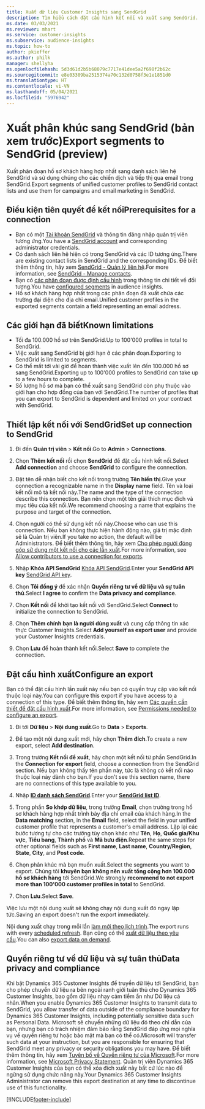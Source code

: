 ```yaml
---
title: Xuất dữ liệu Customer Insights sang SendGrid
description: Tìm hiểu cách đặt cấu hình kết nối và xuất sang SendGrid.
ms.date: 03/03/2021
ms.reviewer: mhart
ms.service: customer-insights
ms.subservice: audience-insights
ms.topic: how-to
author: pkieffer
ms.author: philk
manager: shellyha
ms.openlocfilehash: 5d3d61d2b5b68079c7717e41dee5a2f698f2b62c
ms.sourcegitcommit: e8e03309ba2515374a70c132d0758f3e1e1851d0
ms.translationtype: HT
ms.contentlocale: vi-VN
ms.lasthandoff: 05/04/2021
ms.locfileid: "5976942"
---
```

# <a name="export-segments-to-sendgrid-preview"></a><span data-ttu-id="e66c9-103">Xuất phân khúc sang SendGrid (bản xem trước)</span><span class="sxs-lookup"><span data-stu-id="e66c9-103">Export segments to SendGrid (preview)</span></span>

<span data-ttu-id="e66c9-104">Xuất phân đoạn hồ sơ khách hàng hợp nhất sang danh sách liên hệ SendGrid và sử dụng chúng cho các chiến dịch và tiếp thị qua email trong SendGrid.</span><span class="sxs-lookup"><span data-stu-id="e66c9-104">Export segments of unified customer profiles to SendGrid contact lists and use them for campaigns and email marketing in SendGrid.</span></span> 

## <a name="prerequisites-for-a-connection"></a><span data-ttu-id="e66c9-105">Điều kiện tiên quyết để kết nối</span><span class="sxs-lookup"><span data-stu-id="e66c9-105">Prerequisites for a connection</span></span>

-   <span data-ttu-id="e66c9-106">Bạn có một [Tài khoản SendGrid](https://sendgrid.com/) và thông tin đăng nhập quản trị viên tương ứng.</span><span class="sxs-lookup"><span data-stu-id="e66c9-106">You have a [SendGrid account](https://sendgrid.com/) and corresponding administrator credentials.</span></span>
-   <span data-ttu-id="e66c9-107">Có danh sách liên hệ hiện có trong SendGrid và các ID tương ứng.</span><span class="sxs-lookup"><span data-stu-id="e66c9-107">There are existing contact lists in SendGrid and the corresponding IDs.</span></span> <span data-ttu-id="e66c9-108">Để biết thêm thông tin, hãy xem [SendGrid - Quản lý liên hệ](https://sendgrid.com/docs/ui/managing-contacts/create-and-manage-contacts/#manage-contacts).</span><span class="sxs-lookup"><span data-stu-id="e66c9-108">For more information, see [SendGrid - Manage contacts](https://sendgrid.com/docs/ui/managing-contacts/create-and-manage-contacts/#manage-contacts).</span></span>
-   <span data-ttu-id="e66c9-109">Bạn có [các phân đoạn được định cấu hình](segments.md) trong thông tin chi tiết về đối tượng.</span><span class="sxs-lookup"><span data-stu-id="e66c9-109">You have [configured segments](segments.md) in audience insights.</span></span>
-   <span data-ttu-id="e66c9-110">Hồ sơ khách hàng hợp nhất trong các phân đoạn đã xuất chứa các trường đại diện cho địa chỉ email.</span><span class="sxs-lookup"><span data-stu-id="e66c9-110">Unified customer profiles in the exported segments contain a field representing an email address.</span></span>

## <a name="known-limitations"></a><span data-ttu-id="e66c9-111">Các giới hạn đã biết</span><span class="sxs-lookup"><span data-stu-id="e66c9-111">Known limitations</span></span>

- <span data-ttu-id="e66c9-112">Tối đa 100.000 hồ sơ trên SendGrid.</span><span class="sxs-lookup"><span data-stu-id="e66c9-112">Up to 100'000 profiles in total to SendGrid.</span></span>
- <span data-ttu-id="e66c9-113">Việc xuất sang SendGrid bị giới hạn ở các phân đoạn.</span><span class="sxs-lookup"><span data-stu-id="e66c9-113">Exporting to SendGrid is limited to segments.</span></span>
- <span data-ttu-id="e66c9-114">Có thể mất tới vài giờ để hoàn thành việc xuất lên đến 100.000 hồ sơ sang SendGrid.</span><span class="sxs-lookup"><span data-stu-id="e66c9-114">Exporting up to 100'000 profiles to SendGrid can take up to a few hours to complete.</span></span> 
- <span data-ttu-id="e66c9-115">Số lượng hồ sơ mà bạn có thể xuất sang SendGrid còn phụ thuộc vào giới hạn cho hợp đồng của bạn với SendGrid.</span><span class="sxs-lookup"><span data-stu-id="e66c9-115">The number of profiles that you can export to SendGrid is dependent and limited on your contract with SendGrid.</span></span>

## <a name="set-up-connection-to-sendgrid"></a><span data-ttu-id="e66c9-116">Thiết lập kết nối với SendGrid</span><span class="sxs-lookup"><span data-stu-id="e66c9-116">Set up connection to SendGrid</span></span>

1. <span data-ttu-id="e66c9-117">Đi đến **Quản trị viên** > **Kết nối**.</span><span class="sxs-lookup"><span data-stu-id="e66c9-117">Go to **Admin** > **Connections**.</span></span>

1. <span data-ttu-id="e66c9-118">Chọn **Thêm kết nối** rồi chọn **SendGrid** để đặt cấu hình kết nối.</span><span class="sxs-lookup"><span data-stu-id="e66c9-118">Select **Add connection** and choose **SendGrid** to configure the connection.</span></span>

1. <span data-ttu-id="e66c9-119">Đặt tên dễ nhận biết cho kết nối trong trường **Tên hiển thị**.</span><span class="sxs-lookup"><span data-stu-id="e66c9-119">Give your connection a recognizable name in the **Display name** field.</span></span> <span data-ttu-id="e66c9-120">Tên và loại kết nối mô tả kết nối này.</span><span class="sxs-lookup"><span data-stu-id="e66c9-120">The name and the type of the connection describe this connection.</span></span> <span data-ttu-id="e66c9-121">Bạn nên chọn một tên giải thích mục đích và mục tiêu của kết nối.</span><span class="sxs-lookup"><span data-stu-id="e66c9-121">We recommend choosing a name that explains the purpose and target of the connection.</span></span>

1. <span data-ttu-id="e66c9-122">Chọn người có thể sử dụng kết nối này.</span><span class="sxs-lookup"><span data-stu-id="e66c9-122">Choose who can use this connection.</span></span> <span data-ttu-id="e66c9-123">Nếu bạn không thực hiện hành động nào, giá trị mặc định sẽ là Quản trị viên.</span><span class="sxs-lookup"><span data-stu-id="e66c9-123">If you take no action, the default will be Administrators.</span></span> <span data-ttu-id="e66c9-124">Để biết thêm thông tin, hãy xem [Cho phép người đóng góp sử dụng một kết nối cho các lần xuất](connections.md#allow-contributors-to-use-a-connection-for-exports).</span><span class="sxs-lookup"><span data-stu-id="e66c9-124">For more information, see [Allow contributors to use a connection for exports](connections.md#allow-contributors-to-use-a-connection-for-exports).</span></span>

1. <span data-ttu-id="e66c9-125">Nhập **Khóa API SendGrid** [Khóa API SendGrid](https://sendgrid.com/docs/ui/account-and-settings/api-keys/).</span><span class="sxs-lookup"><span data-stu-id="e66c9-125">Enter your **SendGrid API key** [SendGrid API key](https://sendgrid.com/docs/ui/account-and-settings/api-keys/).</span></span>

1. <span data-ttu-id="e66c9-126">Chọn **Tôi đồng ý** để xác nhận **Quyền riêng tư về dữ liệu và sự tuân thủ**.</span><span class="sxs-lookup"><span data-stu-id="e66c9-126">Select **I agree** to confirm the **Data privacy and compliance**.</span></span>

1. <span data-ttu-id="e66c9-127">Chọn **Kết nối** để khởi tạo kết nối với SendGrid.</span><span class="sxs-lookup"><span data-stu-id="e66c9-127">Select **Connect** to initialize the connection to SendGrid.</span></span>

1. <span data-ttu-id="e66c9-128">Chọn **Thêm chính bạn là người dùng xuất** và cung cấp thông tin xác thực Customer Insights.</span><span class="sxs-lookup"><span data-stu-id="e66c9-128">Select **Add yourself as export user** and provide your Customer Insights credentials.</span></span>

1. <span data-ttu-id="e66c9-129">Chọn **Lưu** để hoàn thành kết nối.</span><span class="sxs-lookup"><span data-stu-id="e66c9-129">Select **Save** to complete the connection.</span></span>

## <a name="configure-an-export"></a><span data-ttu-id="e66c9-130">Đặt cấu hình xuất</span><span class="sxs-lookup"><span data-stu-id="e66c9-130">Configure an export</span></span>

<span data-ttu-id="e66c9-131">Bạn có thể đặt cấu hình lần xuất này nếu bạn có quyền truy cập vào kết nối thuộc loại này.</span><span class="sxs-lookup"><span data-stu-id="e66c9-131">You can configure this export if you have access to a connection of this type.</span></span> <span data-ttu-id="e66c9-132">Để biết thêm thông tin, hãy xem [Các quyền cần thiết để đặt cấu hình xuất](export-destinations.md#set-up-a-new-export).</span><span class="sxs-lookup"><span data-stu-id="e66c9-132">For more information, see [Permissions needed to configure an export](export-destinations.md#set-up-a-new-export).</span></span>

1. <span data-ttu-id="e66c9-133">Đi tới **Dữ liệu** > **Nội dung xuất**.</span><span class="sxs-lookup"><span data-stu-id="e66c9-133">Go to **Data** > **Exports**.</span></span>

1. <span data-ttu-id="e66c9-134">Để tạo một nội dung xuất mới, hãy chọn **Thêm đích**.</span><span class="sxs-lookup"><span data-stu-id="e66c9-134">To create a new export, select **Add destination**.</span></span>

1. <span data-ttu-id="e66c9-135">Trong trường **Kết nối để xuất**, hãy chọn một kết nối từ phần SendGrid.</span><span class="sxs-lookup"><span data-stu-id="e66c9-135">In the **Connection for export** field, choose a connection from the SendGrid section.</span></span> <span data-ttu-id="e66c9-136">Nếu bạn không thấy tên phần này, tức là không có kết nối nào thuộc loại này dành cho bạn.</span><span class="sxs-lookup"><span data-stu-id="e66c9-136">If you don't see this section name, there are no connections of this type available to you.</span></span>

1. <span data-ttu-id="e66c9-137">Nhập **[ID danh sách SendGrid](https://sendgrid.com/docs/ui/managing-contacts/create-and-manage-contacts/#manage-contacts)**.</span><span class="sxs-lookup"><span data-stu-id="e66c9-137">Enter your **[SendGrid list ID](https://sendgrid.com/docs/ui/managing-contacts/create-and-manage-contacts/#manage-contacts)**.</span></span>

1. <span data-ttu-id="e66c9-138">Trong phần **So khớp dữ liệu**, trong trường **Email**, chọn trường trong hồ sơ khách hàng hợp nhất trình bày địa chỉ email của khách hàng.</span><span class="sxs-lookup"><span data-stu-id="e66c9-138">In the **Data matching** section, in the **Email** field, select the field in your unified customer profile that represents a customer's email address.</span></span> <span data-ttu-id="e66c9-139">Lặp lại các bước tương tự cho các trường tùy chọn khác như **Tên**, **Họ**, **Quốc gia/Khu vực**, **Tiểu bang**, **Thành phố** và **Mã bưu điện**.</span><span class="sxs-lookup"><span data-stu-id="e66c9-139">Repeat the same steps for other optional fields such as **First name**, **Last name**, **Country/Region**, **State**, **City**, and **Post code**.</span></span>

1. <span data-ttu-id="e66c9-140">Chọn phân khúc mà bạn muốn xuất.</span><span class="sxs-lookup"><span data-stu-id="e66c9-140">Select the segments you want to export.</span></span> <span data-ttu-id="e66c9-141">Chúng tôi **khuyên bạn không nên xuất tổng cộng hơn 100.000 hồ sơ khách hàng** tới SendGrid.</span><span class="sxs-lookup"><span data-stu-id="e66c9-141">We strongly **recommend to not export more than 100'000 customer profiles in total** to SendGrid.</span></span> 

1. <span data-ttu-id="e66c9-142">Chọn **Lưu**.</span><span class="sxs-lookup"><span data-stu-id="e66c9-142">Select **Save**.</span></span>

<span data-ttu-id="e66c9-143">Việc lưu một nội dung xuất sẽ không chạy nội dung xuất đó ngay lập tức.</span><span class="sxs-lookup"><span data-stu-id="e66c9-143">Saving an export doesn't run the export immediately.</span></span>

<span data-ttu-id="e66c9-144">Nội dung xuất chạy trong mỗi lần [làm mới theo lịch trình](system.md#schedule-tab).</span><span class="sxs-lookup"><span data-stu-id="e66c9-144">The export runs with every [scheduled refresh](system.md#schedule-tab).</span></span> <span data-ttu-id="e66c9-145">Bạn cũng có thể [xuất dữ liệu theo yêu cầu](export-destinations.md#run-exports-on-demand).</span><span class="sxs-lookup"><span data-stu-id="e66c9-145">You can also [export data on demand](export-destinations.md#run-exports-on-demand).</span></span> 

## <a name="data-privacy-and-compliance"></a><span data-ttu-id="e66c9-146">Quyền riêng tư về dữ liệu và sự tuân thủ</span><span class="sxs-lookup"><span data-stu-id="e66c9-146">Data privacy and compliance</span></span>

<span data-ttu-id="e66c9-147">Khi bật Dynamics 365 Customer Insights để truyền dữ liệu tới SendGrid, bạn cho phép chuyển dữ liệu ra bên ngoài ranh giới tuân thủ cho Dynamics 365 Customer Insights, bao gồm dữ liệu nhạy cảm tiềm ẩn như Dữ liệu cá nhân.</span><span class="sxs-lookup"><span data-stu-id="e66c9-147">When you enable Dynamics 365 Customer Insights to transmit data to SendGrid, you allow transfer of data outside of the compliance boundary for Dynamics 365 Customer Insights, including potentially sensitive data such as Personal Data.</span></span> <span data-ttu-id="e66c9-148">Microsoft sẽ chuyển những dữ liệu đó theo chỉ dẫn của bạn, nhưng bạn có trách nhiệm đảm bảo rằng SendGrid đáp ứng mọi nghĩa vụ về quyền riêng tư hoặc bảo mật mà bạn có thể có.</span><span class="sxs-lookup"><span data-stu-id="e66c9-148">Microsoft will transfer such data at your instruction, but you are responsible for ensuring that SendGrid meet any privacy or security obligations you may have.</span></span> <span data-ttu-id="e66c9-149">Để biết thêm thông tin, hãy xem [Tuyên bố về Quyền riêng tư của Microsoft](https://go.microsoft.com/fwlink/?linkid=396732).</span><span class="sxs-lookup"><span data-stu-id="e66c9-149">For more information, see [Microsoft Privacy Statement](https://go.microsoft.com/fwlink/?linkid=396732).</span></span>
<span data-ttu-id="e66c9-150">Quản trị viên Dynamics 365 Customer Insights của bạn có thể xóa đích xuất này bất cứ lúc nào để ngừng sử dụng chức năng này.</span><span class="sxs-lookup"><span data-stu-id="e66c9-150">Your Dynamics 365 Customer Insights Administrator can remove this export destination at any time to discontinue use of this functionality.</span></span>


[!INCLUDE[footer-include](../includes/footer-banner.md)]